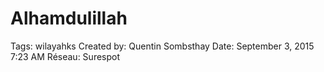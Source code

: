 # Alhamdulillah

Tags: wilayahks
Created by: Quentin Sombsthay
Date: September 3, 2015 7:23 AM
Réseau: Surespot